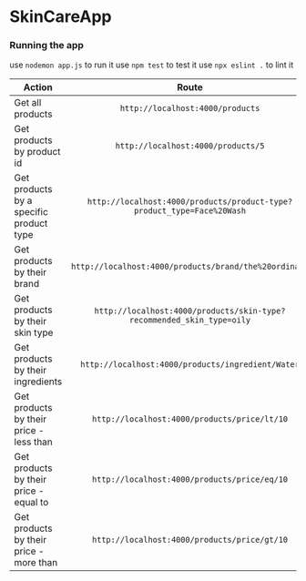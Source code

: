# SkinCareApp

### Running the app

use `nodemon app.js` to run it
use `npm test` to test it
use `npx eslint .` to lint it

| Action                                  |                                 Route                                  |
| --------------------------------------- | :--------------------------------------------------------------------: |
| Get all products                        |                    `http://localhost:4000/products`                    |
| Get products by product id              |                   `http://localhost:4000/products/5`                   |
| Get products by a specific product type | `http://localhost:4000/products/product-type?product_type=Face%20Wash` |
| Get products by their brand             |         `http://localhost:4000/products/brand/the%20ordinary`          |
| Get products by their skin type         | `http://localhost:4000/products/skin-type?recommended_skin_type=oily`  |
| Get products by their ingredients       |           `http://localhost:4000/products/ingredient/Water`            |
| Get products by their price - less than |              `http://localhost:4000/products/price/lt/10`              |
| Get products by their price - equal to  |              `http://localhost:4000/products/price/eq/10`              |
| Get products by their price - more than |              `http://localhost:4000/products/price/gt/10`              |
